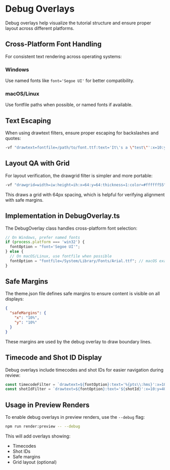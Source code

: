 # Debug Overlays

Debug overlays help visualize the tutorial structure and ensure proper layout across different platforms.

## Cross-Platform Font Handling

For consistent text rendering across operating systems:

### Windows
Use named fonts like `font='Segoe UI'` for better compatibility.

### macOS/Linux
Use fontfile paths when possible, or named fonts if available.

## Text Escaping

When using drawtext filters, ensure proper escaping for backslashes and quotes:

```bash
-vf "drawtext=fontfile=/path/to/font.ttf:text='It\'s a \"test\"':x=10:y=10"
```

## Layout QA with Grid

For layout verification, the drawgrid filter is simpler and more portable:

```bash
-vf "drawgrid=width=iw:height=ih:x=64:y=64:thickness=1:color=#ffffff55"
```

This draws a grid with 64px spacing, which is helpful for verifying alignment with safe margins.

## Implementation in DebugOverlay.ts

The DebugOverlay class handles cross-platform font selection:

```typescript
// On Windows, prefer named fonts
if (process.platform === 'win32') {
  fontOption = "font='Segoe UI'";
} else {
  // On macOS/Linux, use fontfile when possible
  fontOption = "fontfile=/System/Library/Fonts/Arial.ttf"; // macOS example
}
```

## Safe Margins

The theme.json file defines safe margins to ensure content is visible on all displays:

```json
{
  "safeMargins": {
    "x": "10%",
    "y": "10%"
  }
}
```

These margins are used by the debug overlay to draw boundary lines.

## Timecode and Shot ID Display

Debug overlays include timecodes and shot IDs for easier navigation during review:

```typescript
const timecodeFilter = `drawtext=${fontOption}:text='%{pts\\:hms}':x=10:y=10:fontsize=24:fontcolor=white`;
const shotIdFilter = `drawtext=${fontOption}:text='${shotId}':x=10:y=40:fontsize=24:fontcolor=white`;
```

## Usage in Preview Renders

To enable debug overlays in preview renders, use the `--debug` flag:

```bash
npm run render:preview -- --debug
```

This will add overlays showing:
- Timecodes
- Shot IDs
- Safe margins
- Grid layout (optional)